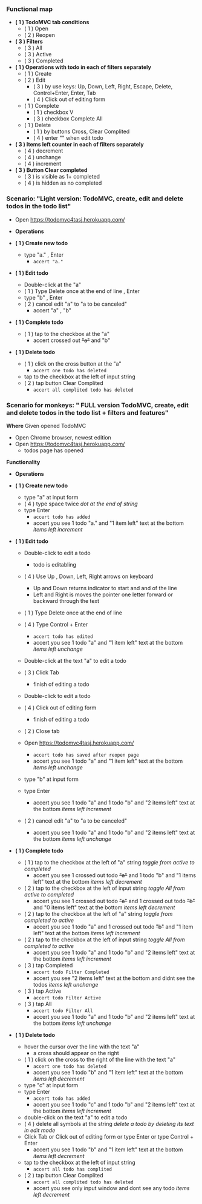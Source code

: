 ### Functional map ###
* **( 1 ) TodoMVC tab conditions**
    - ( 1 ) Open
    - ( 2 ) Reopen 
* **( 3 ) Filters**
    - ( 3 ) All
    - ( 3 ) Active
    - ( 3 ) Completed
* **( 1 ) Operations with todo in each of filters separately**
    - ( 1 ) Create 
    - ( 2 ) Edit 
      - ( 3 ) by use keys:  Up, Down, Left, Right, Escape, Delete, Control+Enter, Enter, Tab
      - ( 4 ) Click out of editing form 
    - ( 1 ) Complete 
      - ( 1 ) checkbox V 
      - ( 3 ) checkbox Complete All
    - ( 1 ) Delete 
      - ( 1 ) by buttons Cross, Clear Complited
      - ( 4 ) enter "" when edit todo
* **( 3 ) Items left counter in each of filters separately**
    - ( 4 ) decrement
    - ( 4 ) unchange
    - ( 4 ) increment
* **( 3 ) Button Clear completed**
    - ( 3 ) is visible as 1+ completed
    - ( 4 ) is hidden as no completed
  
  
  
### Scenario: "Light version: TodoMVC, create, edit and delete todos in the todo list" ###

* Open https://todomvc4tasj.herokuapp.com/
* **Operations**

 * **( 1 ) Create new todo** 
   * type "a." , Enter 
       + `accert "a."`
 * **( 1 ) Edit todo** 
   * Double-click at the "a"
   * ( 1 ) Type Delete once at the end of line  , Enter
   * type "b" , Enter
   * ( 2 ) cancel edit "a" to "a to be canceled" 
     - accert "a" ,  "b"
     
* **( 1 ) Complete todo** 
  * ( 1 ) tap to the checkbox at the "a"
    - accert crossed out ~~"a"~~ and "b"
* **( 1 ) Delete todo** 
  * ( 1 ) click on the cross button at the "a"
       + `accert one todo has deleted` 
  * tap to the checkbox at the left of input string
  * ( 2 ) tap button Clear Complited 
      + `accert all complited todo has deleted`
  
  
### Scenario for monkeys: " FULL version TodoMVC, create, edit and delete todos in the todo list + filters and features"  ###

**Where** Given opened TodoMVC
* Open Chrome browser, newest edition
* Open https://todomvc4tasj.herokuapp.com/
  - todos page has opened
  
**Functionality**
* **Operations**

 * **( 1 ) Create new todo** 
   * type "a" at input form
   * ( 4 ) type space twice  *dot at the end of string*
   * type Enter
       + `accert todo has added`
     - accert you see 1 todo "a." and "1 item left" text at the bottom  *items left increment*
 * **( 1 ) Edit todo** 
   * Double-click to edit a todo
     - todo is editabling
   * ( 4 ) Use Up , Down, Left, Right arrows on keyboard 
     - Up and Down returns indicator to start and and of the line
     - Left and Right is moves the pointer one letter forward or backward through the text
   * ( 1 ) Type Delete once at the end of line  
   * ( 4 ) Type Control + Enter 
       + `accert todo has edited`
     - accert you see 1 todo "a" and "1 item left" text at the bottom  *items left unchange*
   * Double-click at the text "a" to edit a todo
   * ( 3 ) Click Tab 
     - finish of editing a todo
   * Double-click to edit a todo
   * ( 4 ) Click out of editing form 
     - finish of editing a todo

   * ( 2 ) Close tab  
   * Open https://todomvc4tasj.herokuapp.com/
       + `accert todo has saved after reopen page` 
     - accert you see 1 todo "a" and "1 item left" text at the bottom *items left unchange*
   * type "b" at input form
   * type Enter
     - accert you see 1 todo "a" and 1 todo "b" and "2 items left" text at the bottom *items left increment*
   * ( 2 ) cancel edit "a" to "a to be canceled" 
     - accert you see 1 todo "a" and 1 todo "b" and "2 items left" text at the bottom *items left unchange*
     
* **( 1 ) Complete todo** 
  * ( 1 ) tap to the checkbox at the left of "a" string   *toggle from active to completed*
    - accert you see 1 crossed out todo ~~"a"~~ and 1 todo "b" and "1 items left" text at the bottom *items left decrement*
  * ( 2 ) tap to the checkbox at the left of input string   *toggle All from active to completed*
    - accert you see 1 crossed out todo ~~"a"~~ and 1 crossed out todo ~~"b"~~ and "0 items left" text at the bottom *items left decrement*
  * ( 2 ) tap to the checkbox at the left of "a" string   *toggle from completed to active*
    - accert you see 1 todo "a" and 1 crossed out todo ~~"b"~~ and "1 item left" text at the bottom *items left increment*
  * ( 2 ) tap to the checkbox at the left of input string   *toggle All from completed to active*
    - accert you see 1 todo "a" and 1 todo "b" and "2 items left" text at the bottom *items left increment*
  * ( 3 ) tap Completed  
       + `accert todo Filter Completed`
    - accert you see "2 items left" text at the bottom and didnt see the todos *items left unchange*
  * ( 3 ) tap Active 
       + `accert todo Filter Active` 
  * ( 3 ) tap All 
       + `accert todo Filter All`
    - accert you see 1 todo "a" and 1 todo "b" and "2 items left" text at the bottom *items left unchange*
* **( 1 ) Delete todo** 
  * hover the cursor over the line with the text "a"
    - a cross should appear on the right
  * ( 1 ) click on the cross to the right of the line with the text "a" 
       + `accert one todo has deleted` 
    - accert you see 1 todo "b" and "1 item left" text at the bottom *items left decrement*
  * type "c" at input form
  * type Enter
       + `accert todo has added`
     - accert you see 1 todo "c" and 1 todo "b" and "2 items left" text at the bottom *items left increment*
  * double-click on the text "a" to edit a todo
  * ( 4 ) delete all symbols at the string *delete a todo by deleting its text in edit mode* 
  * Click Tab or Click out of editing form or type Enter or type Control + Enter 
    - accert you see 1 todo "b" and "1 item left" text at the bottom *items left decrement*
  * tap to the checkbox at the left of input string
      + `accert all todo has complited`  
  * ( 2 ) tap button Clear Complited 
      + `accert all complited todo has deleted`
    - accert you see only input window and dont see any todo *items left decrement*
  
